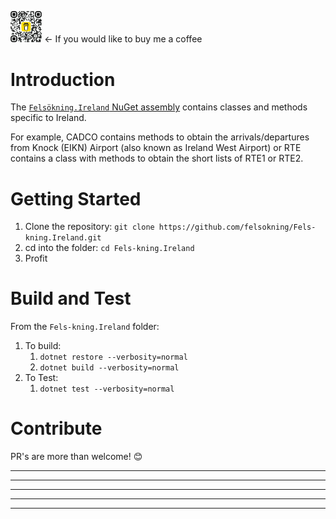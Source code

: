 <img src="./images/bmc_qr.png"  width=10% height=10% alt="Buy Me a Coffee!">  &larr; If you would like to buy me a coffee

# Introduction 
The [`Felsökning.Ireland` NuGet assembly](https://www.nuget.org/packages/Fels%C3%B6kning.Ireland) contains classes and methods specific to Ireland. 

For example, CADCO contains methods to obtain the arrivals/departures from Knock (EIKN) Airport (also known as Ireland West Airport) or RTE contains a class with methods to obtain the short lists of RTE1 or RTE2.

# Getting Started
1.  Clone the repository: `git clone https://github.com/felsokning/Fels-kning.Ireland.git`
2.  cd into the folder: `cd Fels-kning.Ireland`
3.  Profit

# Build and Test
From the `Fels-kning.Ireland` folder: 

1.  To build:
    1. `dotnet restore --verbosity=normal`
    2. `dotnet build --verbosity=normal`
2.  To Test:
    1. `dotnet test --verbosity=normal`


# Contribute
PR's are more than welcome! 😊 

--------------------------------------------
--------------------------------------------
--------------------------------------------
--------------------------------------------
--------------------------------------------